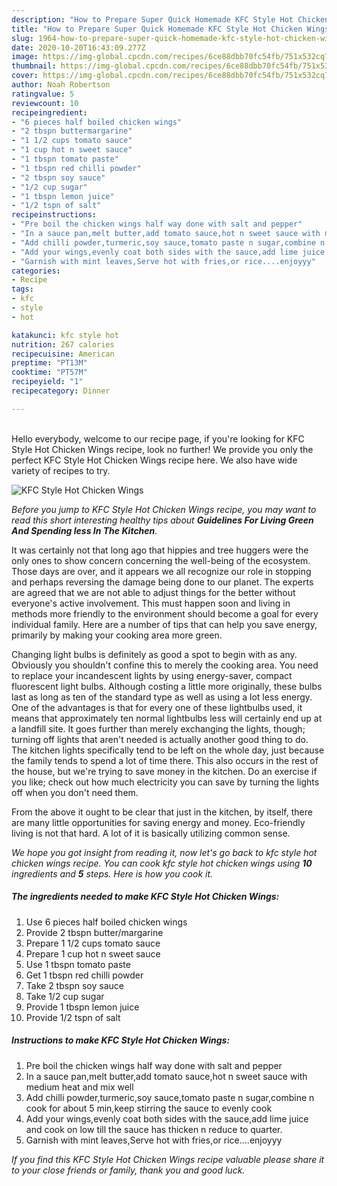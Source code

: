 ```yaml
---
description: "How to Prepare Super Quick Homemade KFC Style Hot Chicken Wings"
title: "How to Prepare Super Quick Homemade KFC Style Hot Chicken Wings"
slug: 1964-how-to-prepare-super-quick-homemade-kfc-style-hot-chicken-wings
date: 2020-10-20T16:43:09.277Z
image: https://img-global.cpcdn.com/recipes/6ce88dbb70fc54fb/751x532cq70/kfc-style-hot-chicken-wings-recipe-main-photo.jpg
thumbnail: https://img-global.cpcdn.com/recipes/6ce88dbb70fc54fb/751x532cq70/kfc-style-hot-chicken-wings-recipe-main-photo.jpg
cover: https://img-global.cpcdn.com/recipes/6ce88dbb70fc54fb/751x532cq70/kfc-style-hot-chicken-wings-recipe-main-photo.jpg
author: Noah Robertson
ratingvalue: 5
reviewcount: 10
recipeingredient:
- "6 pieces half boiled chicken wings"
- "2 tbspn buttermargarine"
- "1 1/2 cups tomato sauce"
- "1 cup hot n sweet sauce"
- "1 tbspn tomato paste"
- "1 tbspn red chilli powder"
- "2 tbspn soy sauce"
- "1/2 cup sugar"
- "1 tbspn lemon juice"
- "1/2 tspn of salt"
recipeinstructions:
- "Pre boil the chicken wings half way done with salt and pepper"
- "In a sauce pan,melt butter,add tomato sauce,hot n sweet sauce with medium heat and mix well"
- "Add chilli powder,turmeric,soy sauce,tomato paste n sugar,combine n cook for about 5 min,keep stirring the sauce to evenly cook"
- "Add your wings,evenly coat both sides with the sauce,add lime juice and cook on low till the sauce has thicken n reduce to quarter."
- "Garnish with mint leaves,Serve hot with fries,or rice....enjoyyy"
categories:
- Recipe
tags:
- kfc
- style
- hot

katakunci: kfc style hot 
nutrition: 267 calories
recipecuisine: American
preptime: "PT13M"
cooktime: "PT57M"
recipeyield: "1"
recipecategory: Dinner

---
```

<br>
Hello everybody, welcome to our recipe page, if you're looking for KFC Style Hot Chicken Wings recipe, look no further! We provide you only the perfect KFC Style Hot Chicken Wings recipe here. We also have wide variety of recipes to try.
<br>


![KFC Style Hot Chicken Wings](https://img-global.cpcdn.com/recipes/6ce88dbb70fc54fb/751x532cq70/kfc-style-hot-chicken-wings-recipe-main-photo.jpg)

<i>Before you jump to KFC Style Hot Chicken Wings recipe, you may want to read this short interesting healthy tips about 
<strong>Guidelines For Living Green And Spending less In The Kitchen</strong>.</i>
</br>

It was certainly not that long ago that hippies and tree huggers were the only ones to show concern concerning the well-being of the ecosystem. Those days are over, and it appears we all recognize our role in stopping and perhaps reversing the damage being done to our planet. The experts are agreed that we are not able to adjust things for the better without everyone's active involvement. This must happen soon and living in methods more friendly to the environment should become a goal for every individual family. Here are a number of tips that can help you save energy, primarily by making your cooking area more green.

Changing light bulbs is definitely as good a spot to begin with as any. Obviously you shouldn't confine this to merely the cooking area. You need to replace your incandescent lights by using energy-saver, compact fluorescent light bulbs. Although costing a little more originally, these bulbs last as long as ten of the standard type as well as using a lot less energy. One of the advantages is that for every one of these lightbulbs used, it means that approximately ten normal lightbulbs less will certainly end up at a landfill site. It goes further than merely exchanging the lights, though; turning off lights that aren't needed is actually another good thing to do. The kitchen lights specifically tend to be left on the whole day, just because the family tends to spend a lot of time there. This also occurs in the rest of the house, but we're trying to save money in the kitchen. Do an exercise if you like; check out how much electricity you can save by turning the lights off when you don't need them.

From the above it ought to be clear that just in the kitchen, by itself, there are many little opportunities for saving energy and money. Eco-friendly living is not that hard. A lot of it is basically utilizing common sense.


<i>We hope you got insight from reading it, now let's go back to kfc style hot chicken wings recipe. You can cook kfc style hot chicken wings using <strong>10</strong> ingredients and <strong>5</strong> steps. Here is how you cook it.
</i>

##### The ingredients needed to make KFC Style Hot Chicken Wings:

1. Use 6 pieces half boiled chicken wings
1. Provide 2 tbspn butter/margarine
1. Prepare 1 1/2 cups tomato sauce
1. Prepare 1 cup hot n sweet sauce
1. Use 1 tbspn tomato paste
1. Get 1 tbspn red chilli powder
1. Take 2 tbspn soy sauce
1. Take 1/2 cup sugar
1. Provide 1 tbspn lemon juice
1. Provide 1/2 tspn of salt


##### Instructions to make KFC Style Hot Chicken Wings:

1. Pre boil the chicken wings half way done with salt and pepper
1. In a sauce pan,melt butter,add tomato sauce,hot n sweet sauce with medium heat and mix well
1. Add chilli powder,turmeric,soy sauce,tomato paste n sugar,combine n cook for about 5 min,keep stirring the sauce to evenly cook
1. Add your wings,evenly coat both sides with the sauce,add lime juice and cook on low till the sauce has thicken n reduce to quarter.
1. Garnish with mint leaves,Serve hot with fries,or rice....enjoyyy


<i>If you find this KFC Style Hot Chicken Wings recipe valuable please share it to your close friends or family, thank you and good luck.</i>
